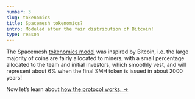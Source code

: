 ```yaml
---
number: 3
slug: tokenomics
title: Spacemesh tokenomics?
intro: Modeled after the fair distribution of Bitcoin!
type: reason
---
```


The Spacemesh [tokenomics model](https://spacemesh.io/blog/spacemesh-economics-intro/) was inspired by Bitcoin, i.e. the large majority of coins are fairly allocated to miners, with a small percentage allocated to the team and initial investors, which smoothly vest, and will represent about 6% when the final SMH token is issued in about 2000 years!

Now let’s learn about [how the protocol works. →](/protocol)